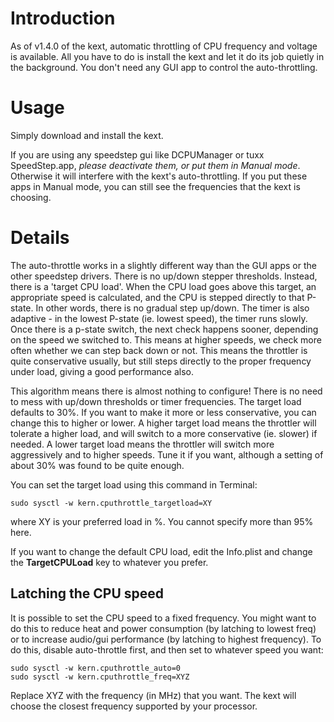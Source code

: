 # Introduction #

As of v1.4.0 of the kext, automatic throttling of CPU frequency and voltage is available. All you have to do is install the kext and let it do its job quietly in the background. You don't need any GUI app to control the auto-throttling.

# Usage #

Simply download and install the kext.

If you are using any speedstep gui like DCPUManager or tuxx SpeedStep.app, _please deactivate them, or put them in Manual mode_. Otherwise it will interfere with the kext's auto-throttling. If you put these apps in Manual mode, you can still see the frequencies that the kext is choosing.

# Details #

The auto-throttle works in a slightly different way than the GUI apps or the other speedstep drivers. There is no up/down stepper thresholds. Instead, there is a 'target CPU load'. When the CPU load goes above this target, an appropriate speed is calculated, and the CPU is stepped directly to that P-state. In other words, there is no gradual step up/down. The timer is also adaptive - in the lowest P-state (ie. lowest speed), the timer runs slowly. Once there is a p-state switch, the next check happens sooner, depending on the speed we switched to. This means at higher speeds, we check more often whether we can step back down or not. This means the throttler is quite conservative usually, but still steps directly to the proper frequency under load, giving a good performance also.

This algorithm means there is almost nothing to configure! There is no need to mess with up/down thresholds or timer frequencies. The target load defaults to 30%. If you want to make it more or less conservative, you can change this to higher or lower. A higher target load means the throttler will tolerate a higher load, and will switch to a more conservative (ie. slower) if needed. A lower target load means the throttler will switch more aggressively and to higher speeds. Tune it if you want, although a setting of about 30% was found to be quite enough.

You can set the target load using this command in Terminal:
```
sudo sysctl -w kern.cputhrottle_targetload=XY
```
where XY is your preferred load in %. You cannot specify more than 95% here.

If you want to change the default CPU load, edit the Info.plist and change the **TargetCPULoad** key to whatever you prefer.

## Latching the CPU speed ##

It is possible to set the CPU speed to a fixed frequency. You might want to do this to reduce heat and power consumption (by latching to lowest freq) or to increase audio/gui performance (by latching to highest frequency). To do this, disable auto-throttle first, and then set to whatever speed you want:
```
sudo sysctl -w kern.cputhrottle_auto=0
sudo sysctl -w kern.cputhrottle_freq=XYZ
```

Replace XYZ with the frequency (in MHz) that you want. The kext will choose the closest frequency supported by your processor.